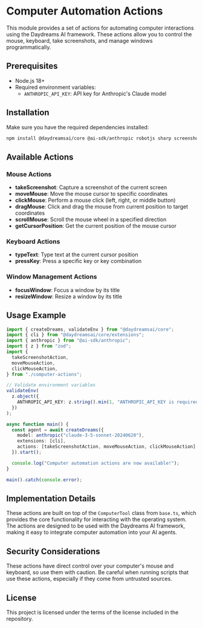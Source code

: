 # Computer Automation Actions

This module provides a set of actions for automating computer interactions using
the Daydreams AI framework. These actions allow you to control the mouse,
keyboard, take screenshots, and manage windows programmatically.

## Prerequisites

- Node.js 18+
- Required environment variables:
  - `ANTHROPIC_API_KEY`: API key for Anthropic's Claude model

## Installation

Make sure you have the required dependencies installed:

```bash
npm install @daydreamsai/core @ai-sdk/anthropic robotjs sharp screenshot-desktop uuid
```

## Available Actions

### Mouse Actions

- **takeScreenshot**: Capture a screenshot of the current screen
- **moveMouse**: Move the mouse cursor to specific coordinates
- **clickMouse**: Perform a mouse click (left, right, or middle button)
- **dragMouse**: Click and drag the mouse from current position to target
  coordinates
- **scrollMouse**: Scroll the mouse wheel in a specified direction
- **getCursorPosition**: Get the current position of the mouse cursor

### Keyboard Actions

- **typeText**: Type text at the current cursor position
- **pressKey**: Press a specific key or key combination

### Window Management Actions

- **focusWindow**: Focus a window by its title
- **resizeWindow**: Resize a window by its title

## Usage Example

```typescript
import { createDreams, validateEnv } from "@daydreamsai/core";
import { cli } from "@daydreamsai/core/extensions";
import { anthropic } from "@ai-sdk/anthropic";
import { z } from "zod";
import {
  takeScreenshotAction,
  moveMouseAction,
  clickMouseAction,
} from "./computer-actions";

// Validate environment variables
validateEnv(
  z.object({
    ANTHROPIC_API_KEY: z.string().min(1, "ANTHROPIC_API_KEY is required"),
  })
);

async function main() {
  const agent = await createDreams({
    model: anthropic("claude-3-5-sonnet-20240620"),
    extensions: [cli],
    actions: [takeScreenshotAction, moveMouseAction, clickMouseAction],
  }).start();

  console.log("Computer automation actions are now available!");
}

main().catch(console.error);
```

## Implementation Details

These actions are built on top of the `ComputerTool` class from `base.ts`, which
provides the core functionality for interacting with the operating system. The
actions are designed to be used with the Daydreams AI framework, making it easy
to integrate computer automation into your AI agents.

## Security Considerations

These actions have direct control over your computer's mouse and keyboard, so
use them with caution. Be careful when running scripts that use these actions,
especially if they come from untrusted sources.

## License

This project is licensed under the terms of the license included in the
repository.
